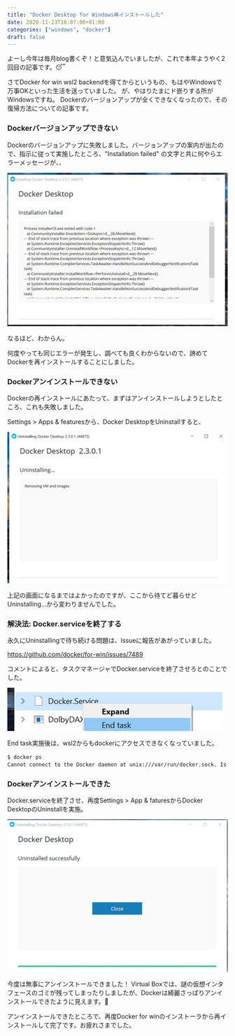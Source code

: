 ```yaml
---
title: "Docker Desktop for Windows再インストールした"
date: 2020-11-23T16:07:00+01:00
categories: ["windows", "docker"]
draft: false
---
```


よーし今年は毎月blog書くぞ！と意気込んでいましたが、これで本年ようやく2回目の記事です。😴

さてDocker for win wsl2 backendを得てからというもの、もはやWindowsで万事OKといった生活を送っていました。
が、やはりたまにド嵌りする所がWindowsですね。
Dockerのバージョンアップが全くできなくなったので、その復帰方法についての記事です。

### Dockerバージョンアップできない
Dockerのバージョンアップに失敗しました。バージョンアップの案内が出たので、指示に従って実施したところ、"Installation failed" の文字と共に何やらエラーメッセージが、、

![update_failed](dockerupdfail.jpg)

なるほど、わからん。

何度やっても同じエラーが発生し、調べても良くわからないので、諦めてDockerを再インストールすることにしました。


### Dockerアンインストールできない
Dockerの再インストールにあたって、まずはアンインストールしようとしたところ、これも失敗しました。

Settings > Apps & featuresから、Docker DesktopをUninstallすると、

![uninstall_failed](dockeruninst.jpg)

上記の画面になるまではよかったのですが、ここから待てど暮らせどUninstalling...から変わりませんでした。

### 解決法: Docker.serviceを終了する
永久にUninstallingで待ち続ける問題は、Issueに報告があがっていました。

https://github.com/docker/for-win/issues/7489


コメントによると、タスクマネージャでDocker.serviceを終了させろとのことでした。

![kill_docker](dockerkill.jpg)


End task実施後は、wsl2からもdockerにアクセスできなくなっていました。

```sh
$ docker ps
Cannot connect to the Docker daemon at unix:///var/run/docker.sock. Is the docker daemon running?
```

### Dockerアンインストールできた
Docker.serviceを終了させ、再度Settings > App & faturesからDocker DesktopのUninstallを実施。

![uninstalled](dockerok.jpg)

今度は無事にアンインストールできました！
Virtual Boxでは、謎の仮想インタフェースのゴミが残ってしまったりしましたが、Dockerは綺麗さっぱりアンインストールできたように見えます。🤗

アンインストールできたところで、再度Docker for winのインストーラから再インストールして完了です。お疲れさまでした。
